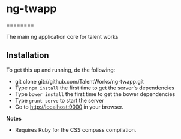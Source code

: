 # ng-twapp
========

The main ng application core for talent works

## Installation

To get this up and running, do the following:

* git clone git://github.com/TalentWorks/ng-twapp.git
* Type `npm install` the first time to get the server's dependencies
* Type `bower install` the first time to get the bower dependencies
* Type `grunt serve` to start the server
* Go to [http://localhost:9000](http://localhost:9000) in your browser.


**Notes**

- Requires Ruby for the CSS compass compilation.
